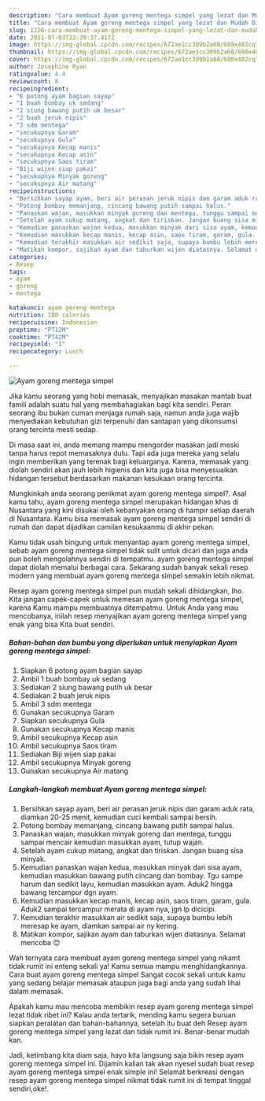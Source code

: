 ```yaml
---
description: "Cara membuat Ayam goreng mentega simpel yang lezat dan Mudah Dibuat"
title: "Cara membuat Ayam goreng mentega simpel yang lezat dan Mudah Dibuat"
slug: 1226-cara-membuat-ayam-goreng-mentega-simpel-yang-lezat-dan-mudah-dibuat
date: 2021-07-03T22:39:37.417Z
image: https://img-global.cpcdn.com/recipes/672ae1cc309b2a68/680x482cq70/ayam-goreng-mentega-simpel-foto-resep-utama.jpg
thumbnail: https://img-global.cpcdn.com/recipes/672ae1cc309b2a68/680x482cq70/ayam-goreng-mentega-simpel-foto-resep-utama.jpg
cover: https://img-global.cpcdn.com/recipes/672ae1cc309b2a68/680x482cq70/ayam-goreng-mentega-simpel-foto-resep-utama.jpg
author: Josephine Ryan
ratingvalue: 4.4
reviewcount: 8
recipeingredient:
- "6 potong ayam bagian sayap"
- "1 buah bombay uk sedang"
- "2 siung bawang putih uk besar"
- "2 buah jeruk nipis"
- "3 sdm mentega"
- "secukupnya Garam"
- "secukupnya Gula"
- "secukupnya Kecap manis"
- "secukupnya Kecap asin"
- "secukupnya Saos tiram"
- "Biji wijen siap pakai"
- "secukupnya Minyak goreng"
- "secukupnya Air matang"
recipeinstructions:
- "Bersihkan sayap ayam, beri air perasan jeruk nipis dan garam aduk rata, diamkan 20-25 menit, kemudian cuci kembali sampai bersih."
- "Potong bombay memanjang, cincang bawang putih sampai halus."
- "Panaskan wajan, masukkan minyak goreng dan mentega, tunggu sampai mencair kemudian masukkan ayam, tutup wajan."
- "Setelah ayam cukup matang, angkat dan tiriskan. Jangan buang sisa minyak."
- "Kemudian panaskan wajan kedua, masukkan minyak dari sisa ayam, kemudian masukkan bawang putih cincang dan bombay. Tgu sampe harum dan sedikit layu, kemudian masukkan ayam. Aduk2 hingga bawang tercampur dgn ayam."
- "Kemudian masukkan kecap manis, kecap asin, saos tiram, garam, gula. Aduk2 sampai tercampur merata di ayam nya, jgn lp dicicipi."
- "Kemudian terakhir masukkan air sedikit saja, supaya bumbu lebih meresap ke ayam, diamkan sampai air ny kering."
- "Matikan kompor, sajikan ayam dan taburkan wijen diatasnya. Selamat mencoba 😊"
categories:
- Resep
tags:
- ayam
- goreng
- mentega

katakunci: ayam goreng mentega 
nutrition: 180 calories
recipecuisine: Indonesian
preptime: "PT12M"
cooktime: "PT42M"
recipeyield: "1"
recipecategory: Lunch

---
```



![Ayam goreng mentega simpel](https://img-global.cpcdn.com/recipes/672ae1cc309b2a68/680x482cq70/ayam-goreng-mentega-simpel-foto-resep-utama.jpg)

Jika kamu seorang yang hobi memasak, menyajikan masakan mantab buat famili adalah suatu hal yang membahagiakan bagi kita sendiri. Peran seorang ibu bukan cuman menjaga rumah saja, namun anda juga wajib menyediakan kebutuhan gizi terpenuhi dan santapan yang dikonsumsi orang tercinta mesti sedap.

Di masa  saat ini, anda memang mampu mengorder masakan jadi meski tanpa harus repot memasaknya dulu. Tapi ada juga mereka yang selalu ingin memberikan yang terenak bagi keluarganya. Karena, memasak yang diolah sendiri akan jauh lebih higienis dan kita juga bisa menyesuaikan hidangan tersebut berdasarkan makanan kesukaan orang tercinta. 



Mungkinkah anda seorang penikmat ayam goreng mentega simpel?. Asal kamu tahu, ayam goreng mentega simpel merupakan hidangan khas di Nusantara yang kini disukai oleh kebanyakan orang di hampir setiap daerah di Nusantara. Kamu bisa memasak ayam goreng mentega simpel sendiri di rumah dan dapat dijadikan camilan kesukaanmu di akhir pekan.

Kamu tidak usah bingung untuk menyantap ayam goreng mentega simpel, sebab ayam goreng mentega simpel tidak sulit untuk dicari dan juga anda pun boleh mengolahnya sendiri di tempatmu. ayam goreng mentega simpel dapat diolah memalui berbagai cara. Sekarang sudah banyak sekali resep modern yang membuat ayam goreng mentega simpel semakin lebih nikmat.

Resep ayam goreng mentega simpel pun mudah sekali dihidangkan, lho. Kita jangan capek-capek untuk memesan ayam goreng mentega simpel, karena Kamu mampu membuatnya ditempatmu. Untuk Anda yang mau mencobanya, inilah resep menyajikan ayam goreng mentega simpel yang enak yang bisa Kita buat sendiri.

<!--inarticleads1-->

##### Bahan-bahan dan bumbu yang diperlukan untuk menyiapkan Ayam goreng mentega simpel:

1. Siapkan 6 potong ayam bagian sayap
1. Ambil 1 buah bombay uk sedang
1. Sediakan 2 siung bawang putih uk besar
1. Sediakan 2 buah jeruk nipis
1. Ambil 3 sdm mentega
1. Gunakan secukupnya Garam
1. Siapkan secukupnya Gula
1. Gunakan secukupnya Kecap manis
1. Ambil secukupnya Kecap asin
1. Ambil secukupnya Saos tiram
1. Sediakan Biji wijen siap pakai
1. Ambil secukupnya Minyak goreng
1. Gunakan secukupnya Air matang




<!--inarticleads2-->

##### Langkah-langkah membuat Ayam goreng mentega simpel:

1. Bersihkan sayap ayam, beri air perasan jeruk nipis dan garam aduk rata, diamkan 20-25 menit, kemudian cuci kembali sampai bersih.
1. Potong bombay memanjang, cincang bawang putih sampai halus.
1. Panaskan wajan, masukkan minyak goreng dan mentega, tunggu sampai mencair kemudian masukkan ayam, tutup wajan.
1. Setelah ayam cukup matang, angkat dan tiriskan. Jangan buang sisa minyak.
1. Kemudian panaskan wajan kedua, masukkan minyak dari sisa ayam, kemudian masukkan bawang putih cincang dan bombay. Tgu sampe harum dan sedikit layu, kemudian masukkan ayam. Aduk2 hingga bawang tercampur dgn ayam.
1. Kemudian masukkan kecap manis, kecap asin, saos tiram, garam, gula. Aduk2 sampai tercampur merata di ayam nya, jgn lp dicicipi.
1. Kemudian terakhir masukkan air sedikit saja, supaya bumbu lebih meresap ke ayam, diamkan sampai air ny kering.
1. Matikan kompor, sajikan ayam dan taburkan wijen diatasnya. Selamat mencoba 😊




Wah ternyata cara membuat ayam goreng mentega simpel yang nikamt tidak rumit ini enteng sekali ya! Kamu semua mampu menghidangkannya. Cara buat ayam goreng mentega simpel Sangat cocok sekali untuk kamu yang sedang belajar memasak ataupun juga bagi anda yang sudah lihai dalam memasak.

Apakah kamu mau mencoba membikin resep ayam goreng mentega simpel lezat tidak ribet ini? Kalau anda tertarik, mending kamu segera buruan siapkan peralatan dan bahan-bahannya, setelah itu buat deh Resep ayam goreng mentega simpel yang lezat dan tidak rumit ini. Benar-benar mudah kan. 

Jadi, ketimbang kita diam saja, hayo kita langsung saja bikin resep ayam goreng mentega simpel ini. Dijamin kalian tak akan nyesel sudah buat resep ayam goreng mentega simpel enak simple ini! Selamat berkreasi dengan resep ayam goreng mentega simpel nikmat tidak rumit ini di tempat tinggal sendiri,oke!.

